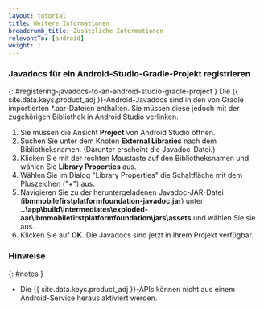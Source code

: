 ```yaml
---
layout: tutorial
title: Weitere Informationen
breadcrumb_title: Zusätzliche Informationen
relevantTo: [android]
weight: 1
---
```

<!-- NLS_CHARSET=UTF-8 -->
### Javadocs für ein Android-Studio-Gradle-Projekt registrieren
{: #registering-javadocs-to-an-android-studio-gradle-project }
Die {{ site.data.keys.product_adj }}-Android-Javadocs sind in den
von Gradle importierten *.aar-Dateien enthalten. Sie müssen diese jedoch mit der zugehörigen Bibliothek in
Android Studio verlinken. 

1. Sie müssen die Ansicht **Project** von Android Studio öffnen.
2. Suchen Sie unter dem Knoten **External
Libraries** nach dem Bibliotheksnamen. (Darunter erscheint die Javadoc-Datei.)
3. Klicken Sie mit der rechten Maustaste auf den Bibliotheksnamen und wählen Sie **Library Properties** aus.
4. Wählen Sie im Dialog "Library Properties" die Schaltfläche mit dem
Pluszeichen ("+") aus.
5. Navigieren Sie zu der heruntergeladenen Javadoc-JAR-Datei
(**ibmmobilefirstplatformfoundation-javadoc.jar**)
unter **..\app\build\intermediates\exploded-aar\ibmmobilefirstplatformfoundation\jars\assets** und wählen Sie sie aus.
6. Klicken Sie auf **OK**. Die Javadocs sind jetzt in Ihrem Projekt verfügbar.

### Hinweise
{: #notes }

* Die {{ site.data.keys.product_adj }}-APIs
können nicht aus einem Android-Service heraus aktiviert werden.
